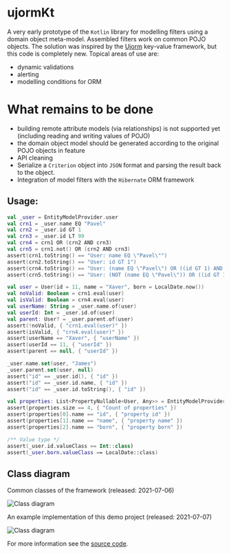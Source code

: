 # ujormKt

A very early prototype of the `Kotlin` library for modelling filters using a domain object meta-model.
Assembled filters work on common POJO objects.
The solution was inspired by the [Ujorm](https://pponec.github.io/ujorm/www/index.html) key-value framework, but this code is completely new.
Topical areas of use are:

- dynamic validations
- alerting
- modelling conditions for ORM

# What remains to be done

- building remote attribute models (via relationships) is not supported yet (including reading and writing values of POJO)
- the domain object model should be generated according to the original POJO objects in feature
- API cleaning
- Serialize a `Criterion` object into `JSON` format and parsing the result back to the object.
- Integration of model filters with the `Hibernate` ORM framework


## Usage:

```kotlin
val _user = EntityModelProvider.user
val crn1 = _user.name EQ "Pavel"
val crn2 = _user.id GT 1
val crn3 = _user.id LT 99
val crn4 = crn1 OR (crn2 AND crn3)
val crn5 = crn1.not() OR (crn2 AND crn3)
assert(crn1.toString() == "User: name EQ \"Pavel\"")
assert(crn2.toString() == "User: id GT 1")
assert(crn4.toString() == "User: (name EQ \"Pavel\") OR ((id GT 1) AND (id LT 99))")
assert(crn5.toString() == "User: (NOT (name EQ \"Pavel\")) OR ((id GT 1) AND (id LT 99))")

val user = User(id = 11, name = "Xaver", born = LocalDate.now())
val noValid: Boolean = crn1.eval(user)
val isValid: Boolean = crn4.eval(user)
val userName: String = _user.name.of(user)
val userId: Int = _user.id.of(user)
val parent: User? = _user.parent.of(user)
assert(!noValid, { "crn1.eval(user)" })
assert(isValid, { "crn4.eval(user)" })
assert(userName == "Xaver", { "userName" })
assert(userId == 11, { "userId" })
assert(parent == null, { "userId" })

_user.name.set(user, "James")
_user.parent.set(user, null)
assert("id" == _user.id(), { "id" })
assert("id" == _user.id.name, { "id" })
assert("id" == _user.id.toString(), { "id" })

val properties: List<PropertyNullable<User, Any>> = EntityModelProvider.user._properties
assert(properties.size == 4, { "Count of properties" })
assert(properties[0].name == "id", { "property id" })
assert(properties[1].name == "name", { "property name" })
assert(properties[2].name == "born", { "property born" })

/** Value type */
assert(_user.id.valueClass == Int::class)
assert(_user.born.valueClass == LocalDate::class)
``````

## Class diagram

Common classes of the framework (released: 2021-07-06)

![Class diagram](docs/Ujorm.png)

An example implementation of this demo project (released: 2021-07-07)

![Class diagram](docs/Demo.png)

For more information see the 
[source code](https://github.com/pponec/ujormKt/blob/main/src/main/java/org/ujorm/kotlin/Demo.kt).